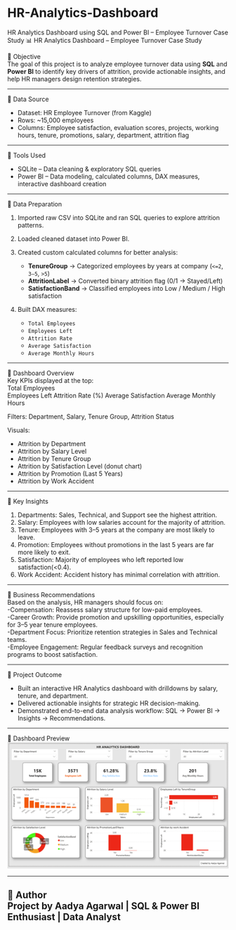 # HR-Analytics-Dashboard
HR Analytics Dashboard using SQL and Power BI – Employee Turnover Case Study
📊 HR Analytics Dashboard – Employee Turnover Case Study  

🔹 Objective  
The goal of this project is to analyze employee turnover data using **SQL** and **Power BI** to identify key drivers of attrition, provide actionable insights, and help HR managers design retention strategies.  

---

🔹 Data Source  
- Dataset: HR Employee Turnover (from Kaggle)  
- Rows: ~15,000 employees  
- Columns: Employee satisfaction, evaluation scores, projects, working hours, tenure, promotions, salary, department, attrition flag  

---

🔹 Tools Used  
- SQLite – Data cleaning & exploratory SQL queries  
- Power BI – Data modeling, calculated columns, DAX measures, interactive dashboard creation  

---

🔹 Data Preparation  
1. Imported raw CSV into SQLite and ran SQL queries to explore attrition patterns.  
2. Loaded cleaned dataset into Power BI.  
3. Created custom calculated columns for better analysis:  
   - **TenureGroup** → Categorized employees by years at company (`<=2`, `3–5`, `>5`)  
   - **AttritionLabel** → Converted binary attrition flag (0/1 → Stayed/Left)  
   - **SatisfactionBand** → Classified employees into Low / Medium / High satisfaction  

4. Built DAX measures:  
   - `Total Employees`  
   - `Employees Left`  
   - `Attrition Rate`  
   - `Average Satisfaction`  
   - `Average Monthly Hours`  

---

🔹 Dashboard Overview  
Key KPIs displayed at the top:  
Total Employees  
Employees Left 
Attrition Rate (%) 
Average Satisfaction 
Average Monthly Hours  

Filters: Department, Salary, Tenure Group, Attrition Status  

Visuals:  
- Attrition by Department  
- Attrition by Salary Level  
- Attrition by Tenure Group  
- Attrition by Satisfaction Level (donut chart)  
- Attrition by Promotion (Last 5 Years)  
- Attrition by Work Accident  

---

🔹 Key Insights  
1. Departments: Sales, Technical, and Support see the highest attrition.  
2. Salary: Employees with low salaries account for the majority of attrition.  
3. Tenure: Employees with 3–5 years at the company are most likely to leave.  
4. Promotion: Employees without promotions in the last 5 years are far more likely to exit.  
5. Satisfaction: Majority of employees who left reported low satisfaction(<0.4).  
6. Work Accident: Accident history has minimal correlation with attrition.  

---

🔹 Business Recommendations  
Based on the analysis, HR managers should focus on:  
-Compensation: Reassess salary structure for low-paid employees.  
-Career Growth: Provide promotion and upskilling opportunities, especially for 3–5 year tenure employees.  
-Department Focus: Prioritize retention strategies in Sales and Technical teams.  
-Employee Engagement: Regular feedback surveys and recognition programs to boost satisfaction.  

---

🔹 Project Outcome  
-  Built an interactive HR Analytics dashboard with drilldowns by salary, tenure, and department.  
-  Delivered actionable insights for strategic HR decision-making.  
-  Demonstrated end-to-end data analysis workflow: SQL → Power BI → Insights → Recommendations.  

---

🔹 Dashboard Preview  
![Dashboard Screenshot](dashboard.png)  


---

🔹 Author  
Project by Aadya Agarwal | SQL & Power BI Enthusiast | Data Analyst
---
